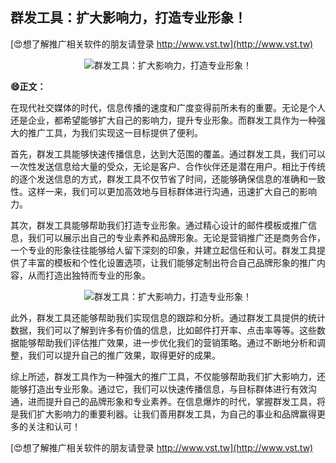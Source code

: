 ## **群发工具：扩大影响力，打造专业形象！**

[😍想了解推广相关软件的朋友请登录 http://www.vst.tw](http://www.vst.tw)

 <center><img src="https://vst.tw/MP4/tuiguang/png/7.png" alt="群发工具：扩大影响力，打造专业形象！"></center>

**😄正文：**

在现代社交媒体的时代，信息传播的速度和广度变得前所未有的重要。无论是个人还是企业，都希望能够扩大自己的影响力，提升专业形象。而群发工具作为一种强大的推广工具，为我们实现这一目标提供了便利。

首先，群发工具能够快速传播信息，达到大范围的覆盖。通过群发工具，我们可以一次性发送信息给大量的受众，无论是客户、合作伙伴还是潜在用户。相比于传统的逐个发送信息的方式，群发工具不仅节省了时间，还能够确保信息的准确和一致性。这样一来，我们可以更加高效地与目标群体进行沟通，迅速扩大自己的影响力。

其次，群发工具能够帮助我们打造专业形象。通过精心设计的邮件模板或推广信息，我们可以展示出自己的专业素养和品牌形象。无论是营销推广还是商务合作，一个专业的形象往往能够给人留下深刻的印象，并建立起信任和认可。群发工具提供了丰富的模板和个性化设置选项，让我们能够定制出符合自己品牌形象的推广内容，从而打造出独特而专业的形象。

 <center><img src="https://vst.tw/MP4/tuiguang/png/7.png" alt="群发工具：扩大影响力，打造专业形象！"></center>

此外，群发工具还能够帮助我们实现信息的跟踪和分析。通过群发工具提供的统计数据，我们可以了解到许多有价值的信息，比如邮件打开率、点击率等等。这些数据能够帮助我们评估推广效果，进一步优化我们的营销策略。通过不断地分析和调整，我们可以提升自己的推广效果，取得更好的成果。

综上所述，群发工具作为一种强大的推广工具，不仅能够帮助我们扩大影响力，还能够打造出专业形象。通过它，我们可以快速传播信息，与目标群体进行有效沟通，进而提升自己的品牌形象和专业素养。在信息爆炸的时代，掌握群发工具，将是我们扩大影响力的重要利器。让我们善用群发工具，为自己的事业和品牌赢得更多的关注和认可！

[😍想了解推广相关软件的朋友请登录 http://www.vst.tw](http://www.vst.tw)



